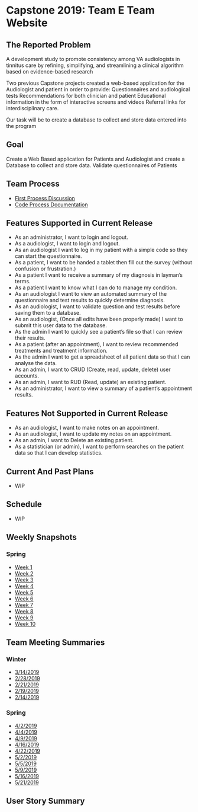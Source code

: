 # Capstone 2019: Team E Team Website

## The Reported Problem

A development study to promote consistency among VA audiologists in tinnitus care by refining, simplifying, and streamlining a clinical algorithm based on evidence-based research

Two previous Capstone projects created a web-based application for the Audiologist and patient in order to provide:
Questionnaires and audiological tests
Recommendations for both clinician and patient
Educational information in the form of interactive screens and videos
Referral links for interdisciplinary care.

Our task will be to create a database to collect and store data entered into the program 

## Goal

Create a Web Based application for Patients and Audiologist and create a Database to collect and store data. 
Validate questionnaires of Patients

## Team Process

* [First Process Discussion](docs/TeamProcess.md)
* [Code Process Documentation](docs/document.pdf)

## Features Supported in Current Release

* As an administrator, I want to login and logout.
* As a audiologist, I want to login and logout.
* As an audiologist I want to log in my patient with a simple code so they can start the questionnaire.
* As a patient, I want to be handed a tablet then fill out the survey (without confusion or frustration.)
* As a patient I want to receive a summary of my diagnosis in layman’s terms.
* As a patient I want to know what I can do to manage my condition.
* As an audiologist I want to view an automated summary of the questionnaire and test results to quickly determine diagnosis.
* As an audiologist, I want to validate question and test results before saving them to a database.
* As an audiologist, (Once all edits have been properly made) I want to submit this user data to the database.
* As the admin I want to quickly see a patient’s file so that I can review their results.
* As a patient (after an appointment), I want to review recommended treatments and treatment information.
* As the admin I want to get a spreadsheet of all patient data so that I can analyse the data.
* As an admin, I want to CRUD (Create, read, update, delete) user accounts.
* As an admin, I want to RUD (Read, update) an existing patient.
* As an administrator, I want to view a summary of a patient’s appointment results.

## Features Not Supported in Current Release

* As an audiologist, I want to make notes on an appointment.
* As an audiologist, I want to update my notes on an appointment.
* As an admin, I want to Delete an existing patient.
* As a statistician (or admin), I want to perform searches on the patient data so that I can develop statistics.

## Current And Past Plans

* WIP

## Schedule

* WIP

## Weekly Snapshots

<!-- ### Winter

* [Week 1](docs/REPLACE_ME.md)
* [Week 2](docs/REPLACE_ME.md)
* [Week 3](docs/REPLACE_ME.md)
* [Week 4](docs/REPLACE_ME.md)
* [Week 5](docs/REPLACE_ME.md) -->

### Spring

* [Week 1](https://app.gitkraken.com/glo/board/XPcNbLBC4gAPrrYZ)
* [Week 2](https://app.gitkraken.com/glo/board/XPcTgbBC4gAPrrZu)
* [Week 3](https://app.gitkraken.com/glo/board/XPlmnLBC4gAPruvI)
* [Week 4](https://app.gitkraken.com/glo/board/XP3lkIUxbwAPo_Jg)
* [Week 5](https://app.gitkraken.com/glo/board/XP3r4vk3jAAPDpfE)
* [Week 6](https://app.gitkraken.com/glo/board/XP3w-LBC4gAPryrJ)
* [Week 7](https://app.gitkraken.com/glo/board/XP3_xvk3jAAPDpkZ)
* [Week 8](https://app.gitkraken.com/glo/board/XP7r24UxbwAPo-kp)
* [Week 9](https://app.gitkraken.com/glo/board/XQMPZPk3jAAPDwVp)
* [Week 10](https://app.gitkraken.com/glo/board/XGB-dPwpqQAbyYcU)

## Team Meeting Summaries

### Winter

* [3/14/2019](docs/TeamMeeting_Winter/TeamMeeting_3_5_19.md)
* [2/28/2019](docs/TeamMeeting_Winter/TeamMeeting_2_28_19.md)
* [2/21/2019](docs/TeamMeeting_Winter/TeamMeeting_2_21_19.md)
* [2/19/2019](docs/TeamMeeting_Winter/TeamMeeting_2_19_19.md)
* [2/14/2019](docs/TeamMeeting_Winter/TeamMeeting_2_14_19.md)

### Spring

* [4/2/2019](docs/TeamMeeting_Spring/TeamMeeting_4_2_19.md)
* [4/4/2019](docs/TeamMeeting_Spring/TeamMeeting_4_4_19.md)
* [4/9/2019](docs/TeamMeeting_Spring/TeamMeeting_4_9_19.md)
* [4/16/2019](docs/TeamMeeting_Spring/TeamMeeting_4_16_19.md)
* [4/22/2019](docs/TeamMeeting_Spring/TeamMeeting_4_22_19.md)
* [5/2/2019](docs/TeamMeeting_Spring/TeamMeeting_5_2_19.md)
* [5/5/2019](docs/TeamMeeting_Spring/TeamMeeting_5_5_19.md)
* [5/9/2019](docs/TeamMeeting_Spring/TeamMeeting_5_9_19.md)
* [5/16/2019](docs/TeamMeeting_Spring/TeamMeeting_5_16_19.md)
* [5/21/2019](docs/TeamMeeting_Spring/TeamMeeting_5_21_19.md)

## User Story Summary

<!-- ### Jekyll Themes

Your Pages site will use the layout and styles from the Jekyll theme you have selected in your [repository settings](https://github.com/ElijahRW/Capstone-2019-WS-Team-E/settings). The name of this theme is saved in the Jekyll `_config.yml` configuration file.

### Support or Contact

Having trouble with Pages? Check out our [documentation](https://help.github.com/categories/github-pages-basics/) or [contact support](https://github.com/contact) and we’ll help you sort it out. -->
